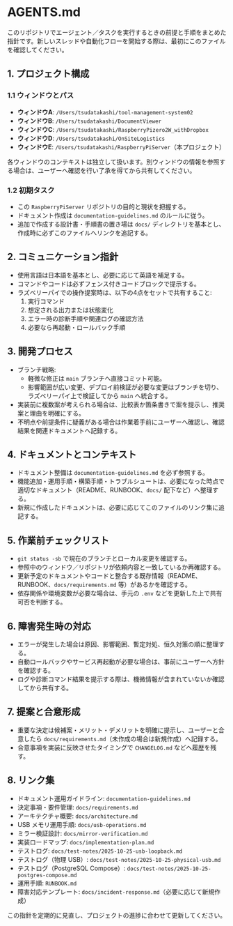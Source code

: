 # AGENTS.md

このリポジトリでエージェント／タスクを実行するときの前提と手順をまとめた指針です。新しいスレッドや自動化フローを開始する際は、最初にこのファイルを確認してください。

## 1. プロジェクト構成

### 1.1 ウィンドウとパス
- **ウィンドウA**: `/Users/tsudatakashi/tool-management-system02`
- **ウィンドウB**: `/Users/tsudatakashi/DocumentViewer`
- **ウィンドウC**: `/Users/tsudatakashi/RaspberryPizero2W_withDropbox`
- **ウィンドウD**: `/Users/tsudatakashi/OnSiteLogistics`
- **ウィンドウE**: `/Users/tsudatakashi/RaspberryPiServer`（本プロジェクト）

各ウィンドウのコンテキストは独立して扱います。別ウィンドウの情報を参照する場合は、ユーザーへ確認を行い了承を得てから共有してください。

### 1.2 初期タスク
- この `RaspberryPiServer` リポジトリの目的と現状を把握する。
- ドキュメント作成は `documentation-guidelines.md` のルールに従う。
- 追加で作成する設計書・手順書の置き場は `docs/` ディレクトリを基本とし、作成時に必ずこのファイルへリンクを追記する。

## 2. コミュニケーション指針
- 使用言語は日本語を基本とし、必要に応じて英語を補足する。
- コマンドやコードは必ずフェンス付きコードブロックで提示する。
- ラズベリーパイでの操作提案時は、以下の4点をセットで共有すること:
  1. 実行コマンド
  2. 想定される出力または状態変化
  3. エラー時の診断手順や関連ログの確認方法
  4. 必要なら再起動・ロールバック手順

## 3. 開発プロセス
- ブランチ戦略:
  - 軽微な修正は `main` ブランチへ直接コミット可能。
  - 影響範囲が広い変更、デプロイ前検証が必要な変更はブランチを切り、ラズベリーパイ上で検証してから `main` へ統合する。
- 実装前に複数案が考えられる場合は、比較表か箇条書きで案を提示し、推奨案と理由を明確にする。
- 不明点や前提条件に疑義がある場合は作業着手前にユーザーへ確認し、確認結果を関連ドキュメントへ記録する。

## 4. ドキュメントとコンテキスト
- ドキュメント整備は `documentation-guidelines.md` を必ず参照する。
- 機能追加・運用手順・構築手順・トラブルシュートは、必要になった時点で適切なドキュメント（README、RUNBOOK、`docs/` 配下など）へ整理する。
- 新規に作成したドキュメントは、必要に応じてこのファイルのリンク集に追記する。

## 5. 作業前チェックリスト
- `git status -sb` で現在のブランチとローカル変更を確認する。
- 参照中のウィンドウ／リポジトリが依頼内容と一致しているか再確認する。
- 更新予定のドキュメントやコードと整合する既存情報（README、RUNBOOK、`docs/requirements.md` 等）があるかを確認する。
- 依存関係や環境変数が必要な場合は、手元の `.env` などを更新した上で共有可否を判断する。

## 6. 障害発生時の対応
- エラーが発生した場合は原因、影響範囲、暫定対処、恒久対策の順に整理する。
- 自動ロールバックやサービス再起動が必要な場合は、事前にユーザーへ方針を確認する。
- ログや診断コマンド結果を提示する際は、機微情報が含まれていないか確認してから共有する。

## 7. 提案と合意形成
- 重要な決定は候補案・メリット・デメリットを明確に提示し、ユーザーと合意したら `docs/requirements.md`（未作成の場合は新規作成）へ記録する。
- 合意事項を実装に反映させたタイミングで `CHANGELOG.md` などへ履歴を残す。

## 8. リンク集
- ドキュメント運用ガイドライン: `documentation-guidelines.md`
- 決定事項・要件管理: `docs/requirements.md`
- アーキテクチャ概要: `docs/architecture.md`
- USB メモリ運用手順: `docs/usb-operations.md`
- ミラー検証設計: `docs/mirror-verification.md`
- 実装ロードマップ: `docs/implementation-plan.md`
- テストログ: `docs/test-notes/2025-10-25-usb-loopback.md`
- テストログ（物理 USB）: `docs/test-notes/2025-10-25-physical-usb.md`
- テストログ（PostgreSQL Compose）: `docs/test-notes/2025-10-25-postgres-compose.md`
- 運用手順: `RUNBOOK.md`
- 障害対応テンプレート: `docs/incident-response.md`（必要に応じて新規作成）

この指針を定期的に見直し、プロジェクトの進捗に合わせて更新してください。
